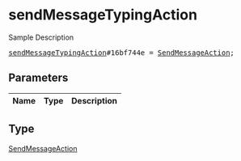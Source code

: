 # sendMessageTypingAction

Sample Description

<pre>
<a href="../constructor/sendMessageTypingAction.md">sendMessageTypingAction</a>#16bf744e = <a href="../type/SendMessageAction.md">SendMessageAction</a>;
</pre>

## Parameters

| Name | Type | Description |
|------|:----:|-------------|

## Type

[SendMessageAction](../type/SendMessageAction.md)
